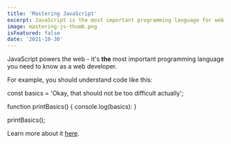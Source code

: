 ```yaml
---
title: 'Mastering JavaScript'
excerpt: JavaScript is the most important programming language for web development. You probably don't know it well enough!
image: mastering-js-thumb.png
isFeatured: false
date: '2021-10-30'
---
```


JavaScript powers the web - it's **the** most important programming language you need to know as a web developer.

For example, you should understand code like this:

const basics = 'Okay, that should not be too difficult actually';

function printBasics() {
console.log(basics):
}

printBasics();

Learn more about it [here](https://academind.com).
